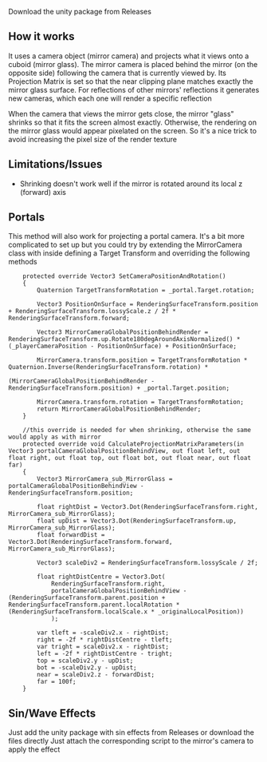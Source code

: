 Download the unity package from Releases

## How it works

It uses a camera object (mirror camera) and projects what it views onto a cuboid (mirror glass).
The mirror camera is placed behind the mirror (on the opposite side) following the camera that is currently viewed by.
Its Projection Matrix is set so that the near clipping plane matches exactly the mirror glass surface.
For reflections of other mirrors' reflections it generates new cameras, which each one will render a specific reflection

When the camera that views the mirror gets close, the mirror "glass" shrinks so that it fits the screen almost exactly.
Otherwise, the rendering on the mirror glass would appear pixelated on the screen. So it's a nice trick to avoid increasing the pixel size of the render texture

## Limitations/Issues

* Shrinking doesn't work well if the mirror is rotated around its local z (forward) axis

## Portals

This method will also work for projecting a portal camera.
It's a bit more complicated to set up but you could try by extending the MirrorCamera class with inside defining a Target Transform and overriding the following methods


```
    protected override Vector3 SetCameraPositionAndRotation()
    {
        Quaternion TargetTransformRotation = _portal.Target.rotation;

        Vector3 PositionOnSurface = RenderingSurfaceTransform.position + RenderingSurfaceTransform.lossyScale.z / 2f * RenderingSurfaceTransform.forward;

        Vector3 MirrorCameraGlobalPositionBehindRender = RenderingSurfaceTransform.up.Rotate180degAroundAxisNormalized() * (_playerCameraPosition - PositionOnSurface) + PositionOnSurface;

        MirrorCamera.transform.position = TargetTransformRotation * Quaternion.Inverse(RenderingSurfaceTransform.rotation) *
                                            (MirrorCameraGlobalPositionBehindRender - RenderingSurfaceTransform.position) + _portal.Target.position;

        MirrorCamera.transform.rotation = TargetTransformRotation;
        return MirrorCameraGlobalPositionBehindRender;
    }

    //this override is needed for when shrinking, otherwise the same would apply as with mirror
    protected override void CalculateProjectionMatrixParameters(in Vector3 portalCameraGlobalPositionBehindView, out float left, out float right, out float top, out float bot, out float near, out float far)
    {
        Vector3 MirrorCamera_sub_MirrorGlass = portalCameraGlobalPositionBehindView - RenderingSurfaceTransform.position;

        float rightDist = Vector3.Dot(RenderingSurfaceTransform.right, MirrorCamera_sub_MirrorGlass);
        float upDist = Vector3.Dot(RenderingSurfaceTransform.up, MirrorCamera_sub_MirrorGlass);
        float forwardDist = Vector3.Dot(RenderingSurfaceTransform.forward, MirrorCamera_sub_MirrorGlass);

        Vector3 scaleDiv2 = RenderingSurfaceTransform.lossyScale / 2f;

        float rightDistCentre = Vector3.Dot(
            RenderingSurfaceTransform.right,
            portalCameraGlobalPositionBehindView - (RenderingSurfaceTransform.parent.position + RenderingSurfaceTransform.parent.localRotation * (RenderingSurfaceTransform.localScale.x * _originalLocalPosition))
            );

        var tleft = -scaleDiv2.x - rightDist;
        right = -2f * rightDistCentre - tleft;
        var tright = scaleDiv2.x - rightDist;
        left = -2f * rightDistCentre - tright;
        top = scaleDiv2.y - upDist;
        bot = -scaleDiv2.y - upDist;
        near = scaleDiv2.z - forwardDist;
        far = 100f;
    }
```

## Sin/Wave Effects

Just add the unity package with sin effects from Releases or download the files directly
Just attach the corresponding script to the mirror's camera to apply the effect
